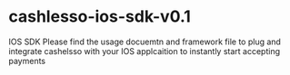 # cashlesso-ios-sdk-v0.1
IOS SDK
Please find the usage docuemtn and framework file to plug and integrate cashelsso with your IOS applcaition to instantly start accepting payments
